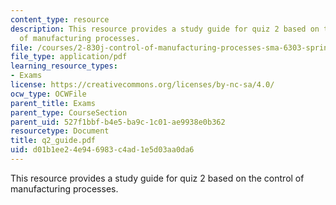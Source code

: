 ```yaml
---
content_type: resource
description: This resource provides a study guide for quiz 2 based on the control
  of manufacturing processes.
file: /courses/2-830j-control-of-manufacturing-processes-sma-6303-spring-2008/d01b1ee24e946983c4ad1e5d03aa0da6_q2_guide.pdf
file_type: application/pdf
learning_resource_types:
- Exams
license: https://creativecommons.org/licenses/by-nc-sa/4.0/
ocw_type: OCWFile
parent_title: Exams
parent_type: CourseSection
parent_uid: 527f1bbf-b4e5-ba9c-1c01-ae9938e0b362
resourcetype: Document
title: q2_guide.pdf
uid: d01b1ee2-4e94-6983-c4ad-1e5d03aa0da6
---
```

This resource provides a study guide for quiz 2 based on the control of manufacturing processes.